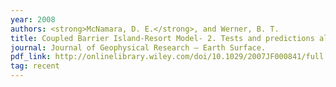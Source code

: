 ```yaml
---
year: 2008
authors: <strong>McNamara, D. E.</strong>, and Werner, B. T.
title: Coupled Barrier Island-Resort Model- 2. Tests and predictions along Ocean City and Assateague Island National Seashore, Maryland.
journal: Journal of Geophysical Research – Earth Surface.
pdf_link: http://onlinelibrary.wiley.com/doi/10.1029/2007JF000841/full
tag: recent
---
```

